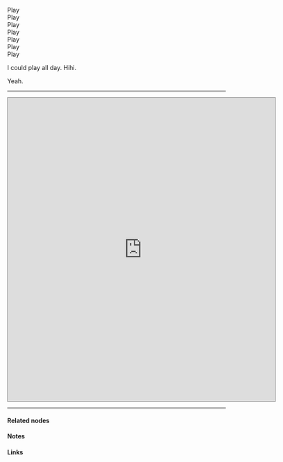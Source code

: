 ---
---

Play  
Play   
Play   
Play   
Play   
Play   
Play  

I could play all day. 
Hihi. 

Yeah. 

***

<div>
  <iframe style="border:1px solid gray; height:700px; width:617px"
    src="https://mensuel.framapad.org/p/ft4uug1isq-9myg?lang=en">
  </iframe>
</div>


***

#### Related nodes




#### Notes




#### Links